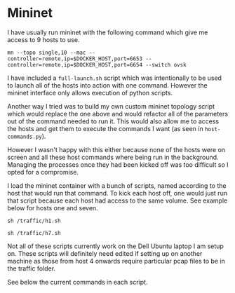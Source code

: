 # Mininet
I have usually run mininet with the following command which give me access to 9 hosts to use.
```commandline
mn --topo single,10 --mac --controller=remote,ip=$DOCKER_HOST,port=6653 --controller=remote,ip=$DOCKER_HOST,port=6654 --switch ovsk
```

I have included a `full-launch.sh` script which was intentionally to be used to launch all of the hosts into action with one command. However the mininet interface only allows execution of python scripts.

Another way I tried was to build my own custom mininet topology script which would replace the one above and would refactor all of the parameters out of the command needed to run it. This would also allow me to access the hosts and get them to execute the commands I want (as seen in `host-commands.py`).

However I wasn't happy with this either because none of the hosts were on screen and all these host commands where being run in the background. Managing the processes once they had been kicked off was too difficult so I opted for a compromise.

I load the mininet container with a bunch of scripts, named according to the host that would run that command. To kick each host off, one would just run that script because each host had access to the same volume.  See example below for hosts one and seven.
```commandline
sh /traffic/h1.sh
```
```commandline
sh /traffic/h7.sh
```

Not all of these scripts currently work on the Dell Ubuntu laptop I am setup on. These scripts will definitely need edited if setting up on another machine as those from host 4 onwards require particular pcap files to be in the traffic folder.

See below the current commands in each script.
